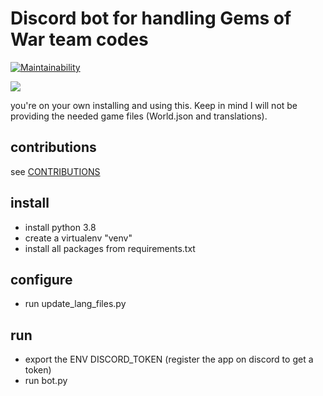 # Discord bot for handling Gems of War team codes

[![Maintainability](https://api.codeclimate.com/v1/badges/b4b04e1e077f2edc8b6e/maintainability)](https://codeclimate.com/github/maduck/GoWDiscordTeamBot/maintainability)

![](https://garyatrics.com/images/bot_weapon_search.png)

you're on your own installing and using this.
Keep in mind I will not be providing the needed game files (World.json and translations).

## contributions
see [CONTRIBUTIONS](CONTRIBUTING.md)

## install
* install python 3.8
* create a virtualenv "venv"
* install all packages from requirements.txt

## configure
* run update_lang_files.py

## run
* export the ENV DISCORD_TOKEN (register the app on discord to get a token)
* run bot.py
